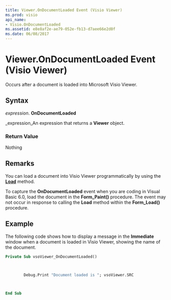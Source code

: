 ```yaml
---
title: Viewer.OnDocumentLoaded Event (Visio Viewer)
ms.prod: visio
api_name:
- Visio.OnDocumentLoaded
ms.assetid: e8e8af2e-ae79-052e-fb13-d7aee66e2d0f
ms.date: 06/08/2017
---
```



# Viewer.OnDocumentLoaded Event (Visio Viewer)

Occurs after a document is loaded into Microsoft Visio Viewer.


## Syntax

 _expression_. **OnDocumentLoaded**

 _expression_An expression that returns a  **Viewer** object.


### Return Value

Nothing


## Remarks

You can load a document into Visio Viewer programmatically by using the  **[Load](viewer-load-method-visio-viewer.md)** method.

To capture the  **OnDocumentLoaded** event when you are coding in Visual Basic 6.0, load the document in the **Form_Paint()** procedure. The event may not occur in response to calling the **Load** method within the **Form_Load()** procedure.


## Example

The following code shows how to display a message in the  **Immediate** window when a document is loaded in Visio Viewer, showing the name of the document.


```vb
Private Sub vsoViewer_OnDocumentLoaded()



        Debug.Print "Document loaded is "; vsoViewer.SRC

        

End Sub
```


